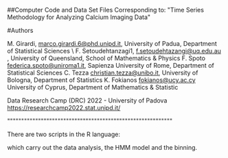 
##Computer Code and Data Set Files Corresponding to:
"Time Series Methodology for Analyzing Calcium Imaging Data"

#Authors

M. Girardi, marco.girardi.6@phd.unipd.it, University of Padua, Department of Statistical Sciences \\
F. Setoudehtanzagi1, f.setoudehtazangi@uq.edu.au , University of Queensland, School of Mathematics & Physics
F. Spoto federica.spoto@uniroma1.it, Sapienza University of Rome, Department of Statistical Sciences
C. Tezza christian.tezza@unibo.it, University of Bologna, Department of Statistics
K. Fokianos fokianos@ucy.ac.cy University of Cyprus, Department of Mathematics & Statistic

Data Research Camp (DRC) 2022 - University of Padova
https://researchcamp2022.stat.unipd.it/


"""""""""""""""""""""""""""""""""""""""""""""""""""""""""""

There are two scripts in the R language:

which carry out the data analysis, the HMM model and the binning.



